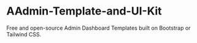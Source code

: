 # AAdmin-Template-and-UI-Kit
Free and open-source Admin Dashboard Templates built on Bootstrap or Tailwind CSS.
